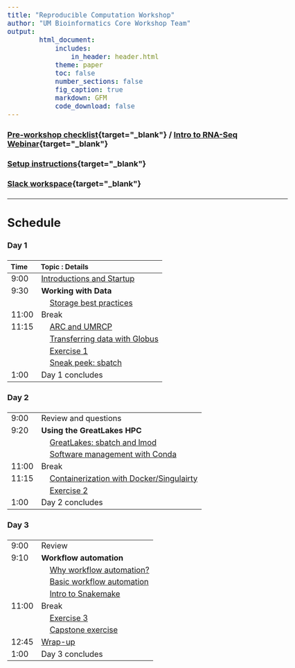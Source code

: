 ```yaml
---
title: "Reproducible Computation Workshop"
author: "UM Bioinformatics Core Workshop Team"
output:
        html_document:
            includes:
                in_header: header.html
            theme: paper
            toc: false
            number_sections: false
            fig_caption: true
            markdown: GFM
            code_download: false
---
```


<style type="text/css">

body, td {
   font-size: 18px;
}
</style>

#### [Pre-workshop checklist](workshop_setup/preworkshop_checklist.html){target="_blank"} / [Intro to RNA-Seq Webinar](https://www.mivideo.it.umich.edu/media/t/1_tx74a3v9){target="_blank"}

#### [Setup instructions](workshop_setup/setup_instructions.html){target="_blank"}

#### [Slack workspace](https://umbioinfcoreworkshops.slack.com){target="_blank"}

---

## Schedule

#### Day 1
| Time | Topic : Details |
| :---  | :---- |
|  9:00 | [Introductions and Startup](Module00_Introduction.html) |
|  9:30 | **Working with Data** |
|       | &nbsp;&nbsp;&nbsp;&nbsp;[Storage best practices](storage-best-practices.html) |
| 11:00 | Break |
| 11:15 | &nbsp;&nbsp;&nbsp;&nbsp;[ARC and UMRCP](arc-and-umrcp.html) |
|       | &nbsp;&nbsp;&nbsp;&nbsp;[Transferring data with Globus](transferring-data-with-globus.html) |
|       | &nbsp;&nbsp;&nbsp;&nbsp;[Exercise 1](exercise-1.html) |
|       | &nbsp;&nbsp;&nbsp;&nbsp;[Sneak peek: sbatch](sneak-peek-sbatch.html) |
|  1:00 | Day 1 concludes |
#### Day 2
| | |
| :---  | :---- |
|  9:00 | Review and questions |
|  9:20 | **Using the GreatLakes HPC** |
|       | &nbsp;&nbsp;&nbsp;&nbsp;[GreatLakes: sbatch and lmod](greatlakes-sbatch-and-lmod.html) |
|       | &nbsp;&nbsp;&nbsp;&nbsp;[Software management with Conda](software-management-with-conda.html) |
| 11:00 | Break |
| 11:15 | &nbsp;&nbsp;&nbsp;&nbsp;[Containerization with Docker/Singulairty](containerization-with-docker-singulairty.html) |
|       | &nbsp;&nbsp;&nbsp;&nbsp;[Exercise 2](exercise-2.html) |
|  1:00 | Day 2 concludes |
#### Day 3
| | |
| :---  | :---- |
|  9:00 | Review |
|  9:10 | **Workflow automation** |
|       | &nbsp;&nbsp;&nbsp;&nbsp;[Why workflow automation?](why-workflow-automation.html) |
|       | &nbsp;&nbsp;&nbsp;&nbsp;[Basic workflow automation](basic-workflow-automation.html) |
|       | &nbsp;&nbsp;&nbsp;&nbsp;[Intro to Snakemake](intro-to-snakemake.html) |
| 11:00 | Break |
|       | &nbsp;&nbsp;&nbsp;&nbsp;[Exercise 3](exercise-3.html) |
|       | &nbsp;&nbsp;&nbsp;&nbsp;[Capstone exercise](capstone-exercise.html) |
| 12:45 | [Wrap-up](Module99_Wrap_up.html) |
|  1:00 | Day 3 concludes |
